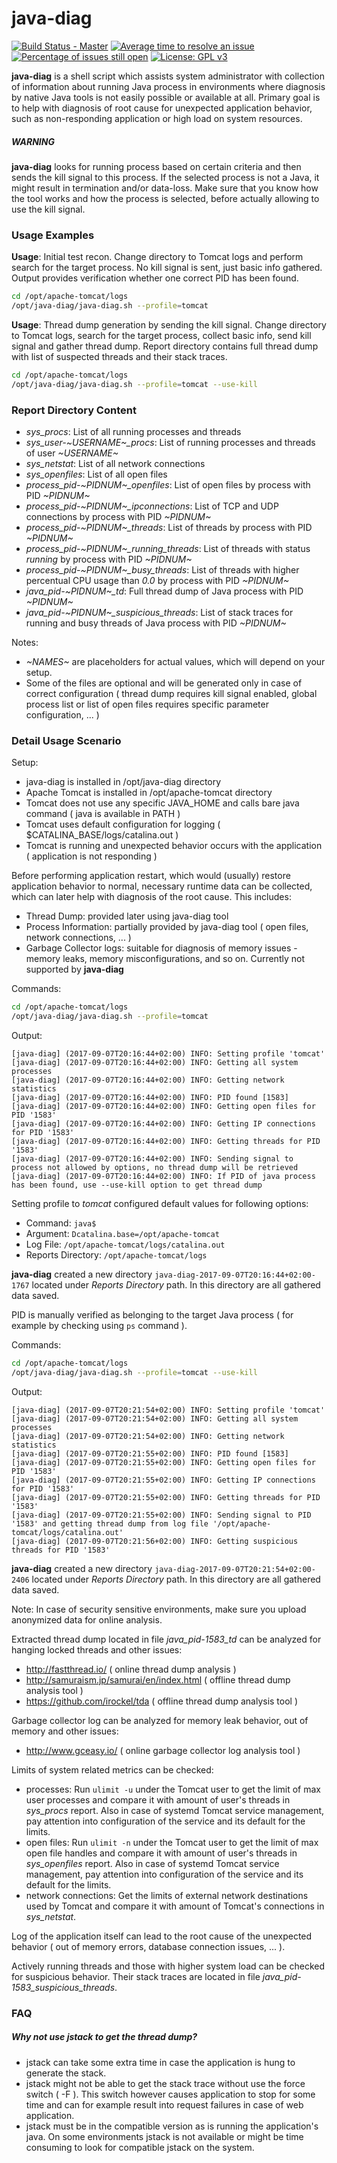 # java-diag

[![Build Status - Master](https://travis-ci.org/pes-soft/java-diag.svg?branch=master)](https://travis-ci.org/pes-soft/java-diag)
[![Average time to resolve an issue](http://isitmaintained.com/badge/resolution/pes-soft/java-diag.svg)](http://isitmaintained.com/project/pes-soft/java-diag "Average time to resolve an issue")
[![Percentage of issues still open](http://isitmaintained.com/badge/open/pes-soft/java-diag.svg)](http://isitmaintained.com/project/pes-soft/java-diag "Percentage of issues still open")
[![License: GPL v3](https://img.shields.io/badge/License-GPL%20v3-blue.svg)](https://www.gnu.org/licenses/gpl-3.0)

**java-diag** is a shell script which assists system administrator with collection of information about running Java process in environments where diagnosis by native Java tools is not easily possible or available at all. Primary goal is to help with diagnosis of root cause for unexpected application behavior, such as non-responding application or high load on system resources.

##### WARNING

**java-diag** looks for running process based on certain criteria and then sends the kill signal to this process. If the selected process is not a Java, it might result in termination and/or data-loss. Make sure that you know how the tool works and how the process is selected, before actually allowing to use the kill signal.

### Usage Examples

**Usage**: Initial test recon. Change directory to Tomcat logs and perform search for the target process. No kill signal is sent, just basic info gathered. Output provides verification whether one correct PID has been found.

```sh
cd /opt/apache-tomcat/logs
/opt/java-diag/java-diag.sh --profile=tomcat
```

**Usage**: Thread dump generation by sending the kill signal. Change directory to Tomcat logs, search for the target process, collect basic info, send kill signal and gather thread dump. Report directory contains full thread dump with list of suspected threads and their stack traces.

```sh
cd /opt/apache-tomcat/logs
/opt/java-diag/java-diag.sh --profile=tomcat --use-kill
```

### Report Directory Content

* *sys_procs*: List of all running processes and threads
* *sys_user-~USERNAME~_procs*: List of running processes and threads of user *~USERNAME~*
* *sys_netstat*: List of all network connections
* *sys_openfiles*: List of all open files
* *process_pid-~PIDNUM~_openfiles*: List of open files by process with PID *~PIDNUM~*
* *process_pid-~PIDNUM~_ipconnections*: List of TCP and UDP connections by process with PID *~PIDNUM~*
* *process_pid-~PIDNUM~_threads*: List of threads by process with PID *~PIDNUM~*
* *process_pid-~PIDNUM~_running_threads*: List of threads with status *running* by process with PID *~PIDNUM~*
* *process_pid-~PIDNUM~_busy_threads*: List of threads with higher percentual CPU usage than *0.0* by process with PID *~PIDNUM~*
* *java_pid-~PIDNUM~_td*: Full thread dump of Java process with PID *~PIDNUM~*
* *java_pid-~PIDNUM~_suspicious_threads*: List of stack traces for running and busy threads of Java process with PID *~PIDNUM~*

Notes:

* *~NAMES~* are placeholders for actual values, which will depend on your setup.
* Some of the files are optional and will be generated only in case of correct configuration ( thread dump requires kill signal enabled, global process list or list of open files requires specific parameter configuration, ... )

### Detail Usage Scenario

Setup:

* java-diag is installed in /opt/java-diag directory
* Apache Tomcat is installed in /opt/apache-tomcat directory
* Tomcat does not use any specific JAVA_HOME and calls bare java command ( java is available in PATH )
* Tomcat uses default configuration for logging ( $CATALINA_BASE/logs/catalina.out )
* Tomcat is running and unexpected behavior occurs with the application ( application is not responding )

Before performing application restart, which would (usually) restore application behavior to normal, necessary runtime data can be collected, which can later help with diagnosis of the root cause. This includes:

* Thread Dump: provided later using java-diag tool
* Process Information: partially provided by java-diag tool ( open files, network connections, ... )
* Garbage Collector logs: suitable for diagnosis of memory issues - memory leaks, memory misconfigurations, and so on. Currently not supported by **java-diag**

Commands:

```sh
cd /opt/apache-tomcat/logs
/opt/java-diag/java-diag.sh --profile=tomcat
```

Output:

```
[java-diag] (2017-09-07T20:16:44+02:00) INFO: Setting profile 'tomcat'
[java-diag] (2017-09-07T20:16:44+02:00) INFO: Getting all system processes
[java-diag] (2017-09-07T20:16:44+02:00) INFO: Getting network statistics
[java-diag] (2017-09-07T20:16:44+02:00) INFO: PID found [1583]
[java-diag] (2017-09-07T20:16:44+02:00) INFO: Getting open files for PID '1583'
[java-diag] (2017-09-07T20:16:44+02:00) INFO: Getting IP connections for PID '1583'
[java-diag] (2017-09-07T20:16:44+02:00) INFO: Getting threads for PID '1583'
[java-diag] (2017-09-07T20:16:44+02:00) INFO: Sending signal to process not allowed by options, no thread dump will be retrieved
[java-diag] (2017-09-07T20:16:44+02:00) INFO: If PID of java process has been found, use --use-kill option to get thread dump
```

Setting profile to *tomcat* configured default values for following options:

* Command: `java$`
* Argument: `Dcatalina.base=/opt/apache-tomcat`
* Log File: `/opt/apache-tomcat/logs/catalina.out`
* Reports Directory: `/opt/apache-tomcat/logs`

 **java-diag** created a new directory `java-diag-2017-09-07T20:16:44+02:00-1767` located under *Reports Directory* path. In this directory are all gathered data saved.

PID is manually verified as belonging to the target Java process ( for example by checking using `ps` command ).

Commands:

```sh
cd /opt/apache-tomcat/logs
/opt/java-diag/java-diag.sh --profile=tomcat --use-kill
```

Output:

```
[java-diag] (2017-09-07T20:21:54+02:00) INFO: Setting profile 'tomcat'
[java-diag] (2017-09-07T20:21:54+02:00) INFO: Getting all system processes
[java-diag] (2017-09-07T20:21:54+02:00) INFO: Getting network statistics
[java-diag] (2017-09-07T20:21:55+02:00) INFO: PID found [1583]
[java-diag] (2017-09-07T20:21:55+02:00) INFO: Getting open files for PID '1583'
[java-diag] (2017-09-07T20:21:55+02:00) INFO: Getting IP connections for PID '1583'
[java-diag] (2017-09-07T20:21:55+02:00) INFO: Getting threads for PID '1583'
[java-diag] (2017-09-07T20:21:55+02:00) INFO: Sending signal to PID '1583' and getting thread dump from log file '/opt/apache-tomcat/logs/catalina.out'
[java-diag] (2017-09-07T20:21:56+02:00) INFO: Getting suspicious threads for PID '1583'
```

**java-diag** created a new directory `java-diag-2017-09-07T20:21:54+02:00-2406` located under *Reports Directory* path. In this directory are all gathered data saved.

Note: In case of security sensitive environments, make sure you upload anonymized data for online analysis.

Extracted thread dump located in file *java_pid-1583_td* can be analyzed for hanging locked threads and other issues:

 * http://fastthread.io/ ( online thread dump analysis )
 * http://samuraism.jp/samurai/en/index.html ( offline thread dump analysis tool )
 * https://github.com/irockel/tda ( offline thread dump analysis tool )

Garbage collector log can be analyzed for memory leak behavior, out of memory and other issues:

 * http://www.gceasy.io/ ( online garbage collector log analysis tool )

Limits of system related metrics can be checked:

 * processes: Run `ulimit -u` under the Tomcat user to get the limit of max user processes and compare it with amount of user's threads in *sys_procs* report. Also in case of systemd Tomcat service management, pay attention into configuration of the service and its default for the limits.
 * open files: Run `ulimit -n` under the Tomcat user to get the limit of max open file handles and compare it with amount of user's threads in *sys_openfiles* report. Also in case of systemd Tomcat service management, pay attention into configuration of the service and its default for the limits.
 * network connections: Get the limits of external network destinations used by Tomcat and compare it with amount of Tomcat's connections in *sys_netstat*.

Log of the application itself can lead to the root cause of the unexpected behavior ( out of memory errors, database connection issues, ... ).

Actively running threads and those with higher system load can be checked for suspicious behavior. Their stack traces are located in file *java_pid-1583_suspicious_threads*.

### FAQ

##### Why not use jstack to get the thread dump?

* jstack can take some extra time in case the application is hung to generate the stack.
* jstack might not be able to get the stack trace without use the force switch ( -F ). This switch however causes application to stop for some time and can for example result into request failures in case of web application.
* jstack must be in the compatible version as is running the application's java. On some environments jstack is not available or might be time consuming to look for compatible jstack on the system.
